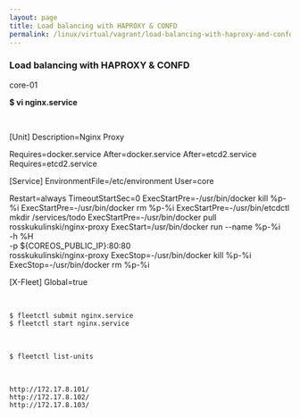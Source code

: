 ```yaml
---
layout: page
title: Load balancing with HAPROXY & CONFD
permalink: /linux/virtual/vagrant/load-balancing-with-haproxy-and-confd/
---
```



### Load balancing with HAPROXY & CONFD


core-01


 **$ vi nginx.service**


<br/>



[Unit]
Description=Nginx Proxy

Requires=docker.service
After=docker.service
After=etcd2.service
Requires=etcd2.service

[Service]
EnvironmentFile=/etc/environment
User=core

Restart=always
TimeoutStartSec=0
ExecStartPre=-/usr/bin/docker kill %p-%i
ExecStartPre=-/usr/bin/docker rm %p-%i
ExecStartPre=-/usr/bin/etcdctl mkdir /services/todo
ExecStartPre=-/usr/bin/docker pull rosskukulinski/nginx-proxy
ExecStart=/usr/bin/docker run --name %p-%i \
      -h %H \
      -p ${COREOS_PUBLIC_IP}:80:80 \
      rosskukulinski/nginx-proxy
ExecStop=-/usr/bin/docker kill %p-%i
ExecStop=-/usr/bin/docker rm %p-%i

[X-Fleet]
Global=true

<br/>

    $ fleetctl submit nginx.service
    $ fleetctl start nginx.service

<br/>

    $ fleetctl list-units

<br/>

    http://172.17.8.101/
    http://172.17.8.102/
    http://172.17.8.103/
